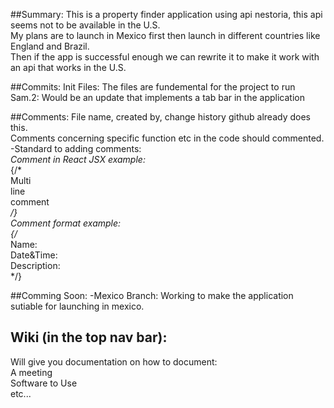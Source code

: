 ##Summary:
This is a property finder application using api nestoria, this api seems not to be available in the U.S. <br>
My plans are to launch in Mexico first then launch in different countries like England and Brazil. <br>
Then if the app is successful enough we can rewrite it to make it work with an api that works in the U.S. <br>


##Commits: 
  Init Files: The files are fundemental for the project to run <br>
  Sam.2: Would be an update that implements a tab bar in the application <br>
  

##Comments: 
 File name, created by, change history github already does this. <br>
 Comments concerning specific function etc in the code should commented. <br>
 -Standard to adding comments: <br>
 <i> Comment in React JSX example: </i> <br>
    {/* <br>
      Multi <br>
      line <br>
      comment <br>
    */}  <br>
 <i> Comment format example: </i> <br>
    {/* <br>
      Name: <br>
      Date&Time:<br>
      Description: <br>
    */}  <br>


##Comming Soon:
  -Mexico Branch: Working to make the application sutiable for launching in mexico. <br>

## Wiki (in the top nav bar):
Will give you documentation on how to document: <br>
A meeting <br>
Software to Use <br>
etc... <br>

